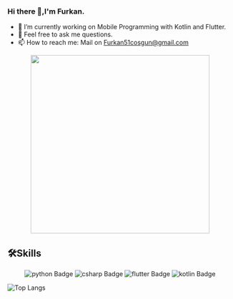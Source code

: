 ### Hi there 👋,I'm Furkan. 

 - 🔭 I’m currently working on Mobile Programming with Kotlin and Flutter.
 - 💬 Feel free to ask me questions.
 - 📫 How to reach me: Mail on <a href="mailto:furkan51cosgun@gmail.com">Furkan51cosgun@gmail.com</a>
 
 
<div id="header" align="center">
  <img src="https://camo.githubusercontent.com/c1dcb74cc1c1835b1d716f5051499a2814c683c806b15f04b0eba492863703e9/68747470733a2f2f63646e2e6472696262626c652e636f6d2f75736572732f3733303730332f73637265656e73686f74732f363538313234332f6176656e746f2e676966" width="400" />
</div>

 🛠️Skills
  -
<div id="badges" align="center">
   <img src="https://img.shields.io/badge/python-black?style=for-the-badge&logo=python&logoColor=white" alt="python Badge"/>
   <img src="https://img.shields.io/badge/csharp-purple?style=for-the-badge&logo=csharp&logoColor=white" alt="csharp Badge"/>
   <img src="https://img.shields.io/badge/flutter-blue?style=for-the-badge&logo=dart&logoColor=white" alt="flutter Badge"/>
   <img src="https://img.shields.io/badge/kotlin-orange?style=for-the-badge&logo=kotlin&logoColor=white" alt="kotlin Badge"/>
</div>



![Top Langs](https://github-readme-stats.vercel.app/api/top-langs/?username=Furkannc&layout=compact)

